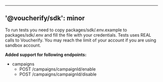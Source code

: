  ---
'@voucherify/sdk': minor
---

To run tests you need to copy packages/sdk/.env.example to packages/sdk/.env and fill the file with your credentials.
Tests uses REAL calls to Voucherify. You may reach the limit of your account if you are using sandbox account.

**Added support for following endpoints:**
- campaigns
  - POST /campaigns/campaignId/enable
  - POST /campaigns/campaignId/disable
